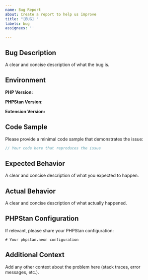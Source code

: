 ```yaml
---
name: Bug Report
about: Create a report to help us improve
title: "[BUG] "
labels: bug
assignees: ''

---
```


## Bug Description

A clear and concise description of what the bug is.

## Environment

**PHP Version:** 
<!-- e.g., 8.2.15, 8.3.2 -->

**PHPStan Version:**
<!-- e.g., 2.0.1, 2.1.0 -->

**Extension Version:**
<!-- e.g., 1.0.0 or commit hash if using dev version -->

## Code Sample

Please provide a minimal code sample that demonstrates the issue:

```php
// Your code here that reproduces the issue
```

## Expected Behavior

A clear and concise description of what you expected to happen.

## Actual Behavior

A clear and concise description of what actually happened.

## PHPStan Configuration

If relevant, please share your PHPStan configuration:

```neon
# Your phpstan.neon configuration
```

## Additional Context

Add any other context about the problem here (stack traces, error messages, etc.).